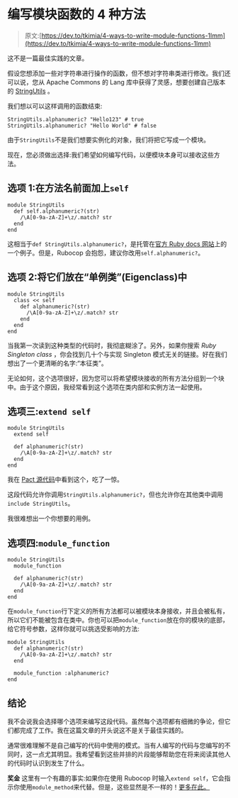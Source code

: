 # 编写模块函数的 4 种方法

> 原文:[https://dev.to/tkimia/4-ways-to-write-module-functions-1lmm](https://dev.to/tkimia/4-ways-to-write-module-functions-1lmm)

这不是一篇最佳实践的文章。

假设您想添加一些对字符串进行操作的函数，但不想对字符串类进行修改。我们还可以说，您从 Apache Commons 的 Lang 库中获得了灵感，想要创建自己版本的 [StringUtils](https://commons.apache.org/proper/commons-lang/apidocs/org/apache/commons/lang3/StringUtils.html) 。

我们想以可以这样调用的函数结束:

```
StringUtils.alphanumeric? "Hello123" # true
StringUtils.alphanumeric? "Hello World" # false 
```

由于`StringUtils`不是我们想要实例化的对象，我们将把它写成一个模块。

现在，您必须做出选择:我们希望如何编写代码，以便模块本身可以接收这些方法。

## [](#option-1-prepend-raw-self-endraw-to-the-method-name)选项 1:在方法名前面加上`self`

```
module StringUtils
  def self.alphanumeric?(str)
    /\A[0-9a-zA-Z]+\z/.match? str
  end
end 
```

这相当于`def StringUtils.alphanumeric?`，是托管在[官方 Ruby docs 网站](https://ruby-doc.org/docs/ruby-doc-bundle/ProgrammingRuby/book/tut_modules.html)上的一个例子。但是，Rubocop 会抱怨，建议你改用`self.alphanumeric?`。

## [](#option-2-put-them-in-the-singleton-class-eigenclass)选项 2:将它们放在“单例类”(Eigenclass)中

```
module StringUtils
  class << self
    def alphanumeric?(str)
      /\A[0-9a-zA-Z]+\z/.match? str
    end
  end
end 
```

当我第一次读到这种类型的代码时，我彻底糊涂了。另外，如果你搜索 *Ruby Singleton class* ，你会找到几十个与实现 Singleton 模式无关的链接。好在我们想出了一个更清晰的名字:“本征类”。

无论如何，这个选项很好，因为您可以将希望模块接收的所有方法分组到一个块中。由于这个原因，我经常看到这个选项在类内部和实例方法一起使用。

## [](#option-3-raw-extend-self-endraw-)选项三:`extend self`

```
module StringUtils
  extend self

  def alphanumeric?(str)
    /\A[0-9a-zA-Z]+\z/.match? str
  end
end 
```

我在 [Pact 源代码](https://github.com/pact-foundation/pact-ruby/blob/master/spec/support/spec_support.rb)中看到这个，吃了一惊。

这段代码允许你调用`StringUtils.alphanumeric?`，但也允许你在其他类中调用`include StringUtils`。

我很难想出一个你想要的用例。

## [](#option-4-raw-modulefunction-endraw-)选项四:`module_function`

```
module StringUtils
  module_function

  def alphanumeric?(str)
    /\A[0-9a-zA-Z]+\z/.match? str
  end
end 
```

在`module_function`行下定义的所有方法都可以被模块本身接收，并且会被私有，所以它们不能被包含在类中。你也可以把`module_function`放在你的模块的底部，给它符号参数，这样你就可以挑选受影响的方法:

```
module StringUtils
  def alphanumeric?(str)
    /\A[0-9a-zA-Z]+\z/.match? str
  end

  module_function :alphanumeric?
end 
```

## [](#conclusion)结论

我不会说我会选择哪个选项来编写这段代码。虽然每个选项都有细微的争论，但它们都完成了工作。我在这篇文章的开头说这不是关于最佳实践的。

通常很难理解不是自己编写的代码中使用的模式。当有人编写的代码与您编写的不同时，这一点尤其明显。我希望看到这些并排的片段能够帮助您在将来阅读其他人的代码时认识到发生了什么。

**奖金**
这里有一个有趣的事实:如果你在使用 Rubocop 时输入`extend self`，它会指示你使用`module_method`来代替。但是，这些显然是不一样的！[更多在此。](https://github.com/rubocop-hq/ruby-style-guide/issues/556)